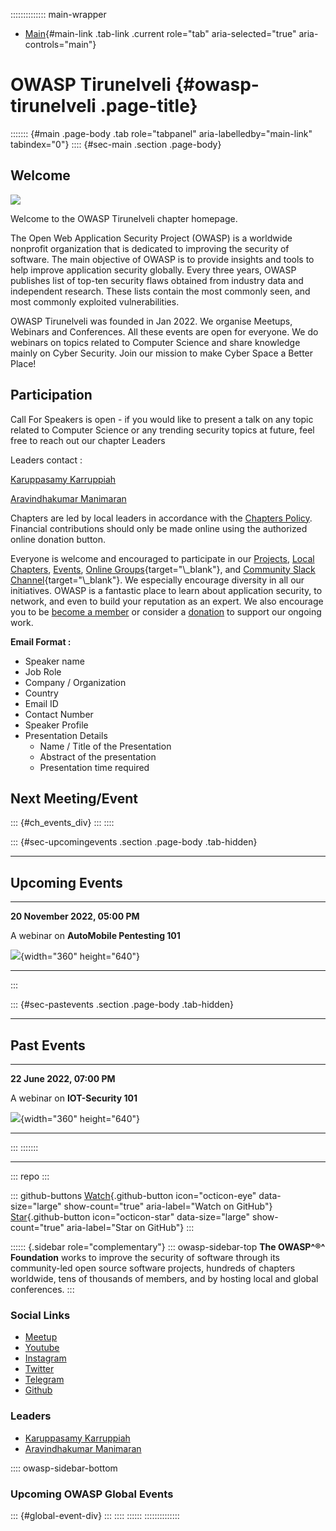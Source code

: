 :::::::::::::: main-wrapper
- [Main](#div-main){#main-link .tab-link .current role="tab"
  aria-selected="true" aria-controls="main"}

# OWASP Tirunelveli {#owasp-tirunelveli .page-title}

::::::: {#main .page-body .tab role="tabpanel" aria-labelledby="main-link" tabindex="0"}
:::: {#sec-main .section .page-body}
## Welcome

![](assets/images/OWASP.jpg)

Welcome to the OWASP Tirunelveli chapter homepage.

The Open Web Application Security Project (OWASP) is a worldwide
nonprofit organization that is dedicated to improving the security of
software. The main objective of OWASP is to provide insights and tools
to help improve application security globally. Every three years, OWASP
publishes list of top-ten security flaws obtained from industry data and
independent research. These lists contain the most commonly seen, and
most commonly exploited vulnerabilities.

OWASP Tirunelveli was founded in Jan 2022. We organise Meetups, Webinars
and Conferences. All these events are open for everyone. We do webinars
on topics related to Computer Science and share knowledge mainly on
Cyber Security. Join our mission to make Cyber Space a Better Place!

## Participation

Call For Speakers is open - if you would like to present a talk on any
topic related to Computer Science or any trending security topics at
future, feel free to reach out our chapter Leaders

Leaders contact :

[Karuppasamy
Karruppiah](../cdn-cgi/l/email-protection.html#1e757f6c6b6e6e7f6d7f736730757f6c6b6e6e777f765e71697f6d6e30716c79)

[Aravindhakumar
Manimaran](../cdn-cgi/l/email-protection.html#a4c5d6c5d2cdcac0ccc5cfd1c9c5d68ac9c5cacdc9c5d6c5cae4cbd3c5d7d48acbd6c3)

Chapters are led by local leaders in accordance with the [Chapters
Policy](../www-policy/operational/chapters-2.html). Financial
contributions should only be made online using the authorized online
donation button.

Everyone is welcome and encouraged to participate in our
[Projects](../projects/index.html), [Local
Chapters](../chapters/index.html), [Events](../events/index.html),
[Online
Groups](https://groups.google.com/a/owasp.com/){target="\\_blank"}, and
[Community Slack Channel](https://owasp.slack.com/){target="\\_blank"}.
We especially encourage diversity in all our initiatives. OWASP is a
fantastic place to learn about application security, to network, and
even to build your reputation as an expert. We also encourage you to be
[become a member](../membership/index.html) or consider a
[donation](../donate/index.html) to support our ongoing work.

**Email Format :**

- Speaker name
- Job Role
- Company / Organization
- Country
- Email ID
- Contact Number
- Speaker Profile
- Presentation Details
  - Name / Title of the Presentation
  - Abstract of the presentation
  - Presentation time required

## Next Meeting/Event

::: {#ch_events_div}
:::
::::

::: {#sec-upcomingevents .section .page-body .tab-hidden}

------------------------------------------------------------------------

## Upcoming Events

------------------------------------------------------------------------

**20 November 2022, 05:00 PM**

A webinar on **AutoMobile Pentesting 101**

![](assets/events/AutoMobile-Pentesting-101.jpg){width="360"
height="640"}

------------------------------------------------------------------------
:::

::: {#sec-pastevents .section .page-body .tab-hidden}

------------------------------------------------------------------------

## Past Events

------------------------------------------------------------------------

**22 June 2022, 07:00 PM**

A webinar on **IOT-Security 101**

![](assets/events/IOT-Security.jpg){width="360" height="640"}

------------------------------------------------------------------------
:::
:::::::

------------------------------------------------------------------------

::: repo
:::

::: github-buttons
[Watch](https://github.com/owasp/www-chapter-tirunelveli/subscription){.github-button
icon="octicon-eye" data-size="large" show-count="true"
aria-label="Watch on GitHub"}
[Star](https://github.com/owasp/www-chapter-tirunelveli){.github-button
icon="octicon-star" data-size="large" show-count="true"
aria-label="Star on GitHub"}
:::

:::::: {.sidebar role="complementary"}
::: owasp-sidebar-top
**The OWASP^®^ Foundation** works to improve the security of software
through its community-led open source software projects, hundreds of
chapters worldwide, tens of thousands of members, and by hosting local
and global conferences.
:::

### Social Links

- [Meetup](https://www.meetup.com/owasp-tirunelveli-chapter/)
- [Youtube](https://www.youtube.com/@owasptirunelveli)
- [Instagram](https://instagram.com/owasp_tirunelveli)
- [Twitter](https://twitter.com/Owasp_TNVL)
- [Telegram](https://t.me/OWASP_Tirunelveli)
- [Github](https://github.com/OWASP/www-chapter-tirunelveli/)

### Leaders

- [Karuppasamy
  Karruppiah](../cdn-cgi/l/email-protection.html#503b31222520203123313d297e3b3122252020393138103f273123207e3f2237)
- [Aravindhakumar
  Manimaran](../cdn-cgi/l/email-protection.html#f3928192859a9d979b9298869e9281dd9e929d9a9e9281929db39c84928083dd9c8194)

:::: owasp-sidebar-bottom
### Upcoming OWASP Global Events

::: {#global-event-div}
:::
::::
::::::
::::::::::::::
